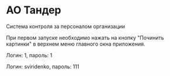 # АО Тандер
Система контроля за персоналом организации

При первом запуске необходимо нажать на кнопку "Починить картинки" в верхнем меню главного окна приложения.

Логин: 1, пароль: 1

Логин: sviridenko, пароль: 111
